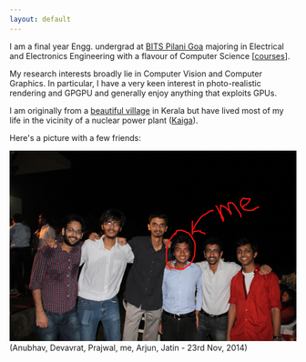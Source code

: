 ```yaml
---
layout: default
---
```


I am a final year Engg. undergrad at [BITS Pilani Goa](http://universe.bits-pilani.ac.in/Goa/) majoring in Electrical and Electronics Engineering with a flavour of Computer Science [[courses](/courses.html)]. 

My research interests broadly lie in Computer Vision and Computer Graphics. In particular, I have a very keen interest in photo-realistic rendering and GPGPU and generally enjoy anything that exploits GPUs.

I am originally from a [beautiful village](http://en.wikipedia.org/wiki/Kudayathoor) in Kerala but have lived most of my life in the vicinity of a nuclear power plant ([Kaiga](http://en.wikipedia.org/wiki/Kaiga_Atomic_Power_Station)).

Here's a picture with a few friends:

<img style="float: center; width: 720px; " src="/img/self.png">
(Anubhav, Devavrat, Prajwal, me, Arjun, Jatin - 23rd Nov, 2014)